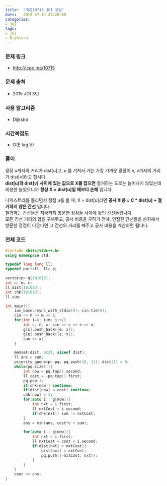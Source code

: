 ```yaml
---
title:  "백준10715 JOI 공원"
date:   2019-07-14 22:20:00
categories:
- JOI
tags:
- JOI
- Dijkstra
---
```


### 문제 링크
* http://icpc.me/10715

### 문제 출처
* 2015 JOI 3번

### 사용 알고리즘
* Dijkstra

### 시간복잡도
* O(E log V)

### 풀이
광장 u까지의 거리가 dist[u]고, u 를 거쳐서 가는 가장 가까운 광장이 v, v까지의 거리가 dist[v]라고 합시다.<br>
**dist[u]와 dist[v] 사이에 있는 값으로 X를 잡으면** 철거하는 도로는 늘어나지 않았는데 비용만 늘었으니까 **항상 X = dist[u]일 때보다 손해** 입니다.

다익스트라를 돌리면서 정점 u를 볼 때, X = dist[u]라면 **공사 비용 = C * dist[u] + 철거하지 않은 간선** 입니다.<br>
철거하는 간선들은 지금까지 방문한 정점들 사이에 놓인 간선들입니다.<Br>
모든 간선 거리의 합을 구해두고, 공사 비용을 구하기 전에, 인접한 간선들을 순회해서 방문한 정점이 나온다면 그 간선의 거리를 빼주고 공사 비용을 계산하면 됩니다.

### 전체 코드
```cpp
#include <bits/stdc++.h>
using namespace std;

typedef long long ll;
typedef pair<ll, ll> p;

vector<p> g[101010];
int n, m, c;
ll dist[101010];
int chk[101010];
ll sum;

int main(){
	ios_base::sync_with_stdio(0); cin.tie(0);
	cin >> n >> m >> c;
	for(int i=0; i<m; i++){
		int s, e, x; cin >> s >> e >> x;
		g[s].push_back({e, x});
		g[e].push_back({s, x});
		sum += x;
	}

	memset(dist, 0x3f, sizeof dist);
	ll ans = sum;
	priority_queue<p> pq; pq.push({0, 1}); dist[1] = 0;
	while(pq.size()){
		int now = pq.top().second;
		ll cost = -pq.top().first;
		pq.pop();
		if(chk[now]) continue;
		if(dist[now] < cost) continue;
		chk[now] = 1;
		for(auto i : g[now]){
			int nxt = i.first;
			ll nxtCost = i.second;
			if(chk[nxt]) sum -= nxtCost;
		}
		ans = min(ans, cost*c + sum);

		for(auto i : g[now]){
			int nxt = i.first;
			ll nxtCost = cost + i.second;
			if(dist[nxt] > nxtCost){
				dist[nxt] = nxtCost;
				pq.push({-nxtCost, nxt});
			}
		}
	}
	cout << ans;
}
```
